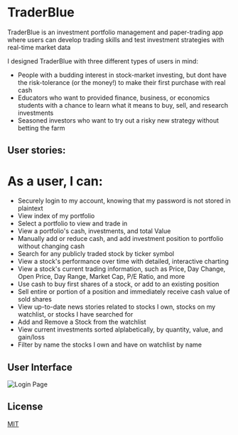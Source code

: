 # TraderBlue

TraderBlue is an investment portfolio management and paper-trading app where users can develop trading skills and test investment strategies with real-time market data

I designed TraderBlue with three different types of users in mind:

- People with a budding interest in stock-market investing, but dont have the risk-tolerance (or the money!) to make their first purchase with real cash
- Educators who want to provided finance, business, or economics students with a chance to learn what it means to buy, sell, and research investments
- Seasoned investors who want to try out a risky new strategy without betting the farm

## User stories:

# As a user, I can:

- Securely login to my account, knowing that my password is not stored in plaintext
- View index of my portfolio
- Select a portfolio to view and trade in
- View a portfolio's cash, investments, and total Value
- Manually add or reduce cash, and add investment position to portfolio without changing cash
- Search for any publicly traded stock by ticker symbol
- View a stock's performance over time with detailed, interactive charting
- View a stock's current trading information, such as Price, Day Change, Open Price, Day Range, Market Cap, P/E Ratio, and more
- Use cash to buy first shares of a stock, or add to an existing position
- Sell entire or portion of a position and immediately receive cash value of sold shares
- View up-to-date news stories related to stocks I own, stocks on my watchlist, or stocks I have searched for
- Add and Remove a Stock from the watchlist
- View current investments sorted alplabetically, by quantity, value, and gain/loss
- Filter by name the stocks I own and have on watchlist by name

## User Interface

![Login Page](https://ibb.co/9sgKV0K)

## License

[MIT](https://choosealicense.com/licenses/mit/)
